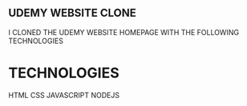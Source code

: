 ## UDEMY WEBSITE CLONE
 I CLONED THE UDEMY WEBSITE HOMEPAGE WITH THE FOLLOWING TECHNOLOGIES

 # TECHNOLOGIES
 HTML
 CSS
 JAVASCRIPT
 NODEJS